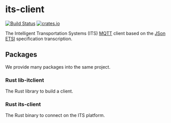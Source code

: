 # its-client

[![Build Status](https://github.com/tigroo31/its-client/workflows/Rust/badge.svg)](https://github.com/tigroo31/its-client/actions)
[![crates.io](https://img.shields.io/crates/v/its-client)](https://crates.io/crates/its-client)

The Intelligent Transportation Systems (ITS) [MQTT](https://mqtt.org/) client based on
the [JSon](https://www.json.org) [ETSI](https://www.etsi.org/committee/its) specification transcription.

## Packages

We provide many packages into the same project.

### Rust lib-itclient

The Rust library to build a client.

### Rust its-client

The Rust binary to connect on the ITS platform.
